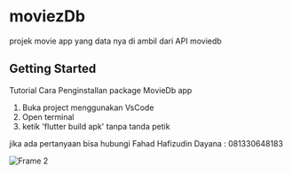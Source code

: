 # moviezDb

projek movie app yang data nya di ambil dari API moviedb

## Getting Started
Tutorial Cara Penginstallan package MovieDb app
1. Buka project menggunakan VsCode
2. Open terminal 
3. ketik 'flutter build apk' tanpa tanda petik

jika ada pertanyaan bisa hubungi 
Fahad Hafizudin Dayana : 081330648183


![Frame 2](https://user-images.githubusercontent.com/89493279/142189712-2b13f2e6-8dc3-4e6f-9fff-5bfaba438dfc.png)


